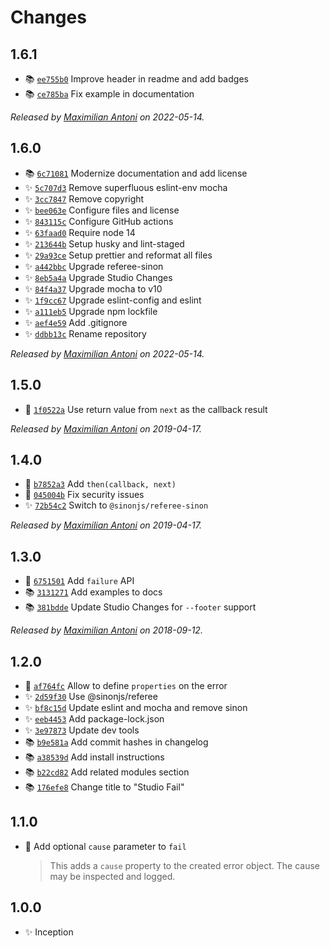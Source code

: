 # Changes

## 1.6.1

- 📚 [`ee755b0`](https://github.com/javascript-studio/fail/commit/ee755b0f97365224bda75096130902d4c388a565)
  Improve header in readme and add badges
- 📚 [`ce785ba`](https://github.com/javascript-studio/fail/commit/ce785ba540fa6a6fac313f8e5158a6c0ebfc74f8)
  Fix example in documentation

_Released by [Maximilian Antoni](https://github.com/mantoni) on 2022-05-14._

## 1.6.0

- 📚 [`6c71081`](https://github.com/javascript-studio/fail/commit/6c71081079a3347ef6d2c1cfd2d00dd766f0ddf3)
  Modernize documentation and add license
- ✨ [`5c707d3`](https://github.com/javascript-studio/fail/commit/5c707d39b1b2b923c1f02e26ae19ed0a976539e1)
  Remove superfluous eslint-env mocha
- ✨ [`3cc7847`](https://github.com/javascript-studio/fail/commit/3cc78477c4a3a6c80b36c05ddcf46926839c199f)
  Remove copyright
- ✨ [`bee063e`](https://github.com/javascript-studio/fail/commit/bee063eac3b93f85249cc5f159f84aba36bdf3cf)
  Configure files and license
- ✨ [`843115c`](https://github.com/javascript-studio/fail/commit/843115c4916c8333c0f9d95c9ba55561ee27ebfa)
  Configure GitHub actions
- ✨ [`63faad0`](https://github.com/javascript-studio/fail/commit/63faad02e7c587d62a9822b42f54a5a3b2d5e958)
  Require node 14
- ✨ [`213644b`](https://github.com/javascript-studio/fail/commit/213644b003d701c13021107ce28a237283c2cafd)
  Setup husky and lint-staged
- ✨ [`29a93ce`](https://github.com/javascript-studio/fail/commit/29a93ce90bd05c73709f3e02cd6ab1cb4c335938)
  Setup prettier and reformat all files
- ✨ [`a442bbc`](https://github.com/javascript-studio/fail/commit/a442bbc6fef2aa6b047dddcab0aef3ce189b7235)
  Upgrade referee-sinon
- ✨ [`8eb5a4a`](https://github.com/javascript-studio/fail/commit/8eb5a4aa04f27bd6d4b2d576b99034401ae4b518)
  Upgrade Studio Changes
- ✨ [`84f4a37`](https://github.com/javascript-studio/fail/commit/84f4a37980b7080f10b205c6fdb97a2d25694d9b)
  Upgrade mocha to v10
- ✨ [`1f9cc67`](https://github.com/javascript-studio/fail/commit/1f9cc67b8c8be12a592931aaf070c1a5f057e231)
  Upgrade eslint-config and eslint
- ✨ [`a111eb5`](https://github.com/javascript-studio/fail/commit/a111eb51ff2a8cd326c89bd10c048b2488c08984)
  Upgrade npm lockfile
- ✨ [`aef4e59`](https://github.com/javascript-studio/fail/commit/aef4e599ceebf68ffeed0796b04b73e8f2fdae89)
  Add .gitignore
- ✨ [`ddbb13c`](https://github.com/javascript-studio/fail/commit/ddbb13c2b3fbdf8aaa587d5437e5be5f7b2d8720)
  Rename repository

_Released by [Maximilian Antoni](https://github.com/mantoni) on 2022-05-14._

## 1.5.0

- 🍏 [`1f0522a`](https://github.com/javascript-studio/studio-fail/commit/1f0522a556c20ca6152d6ee66277f899beba741e)
  Use return value from `next` as the callback result

_Released by [Maximilian Antoni](https://github.com/mantoni) on 2019-04-17._

## 1.4.0

- 🍏 [`b7852a3`](https://github.com/javascript-studio/studio-fail/commit/b7852a3df720f63806151e1a4354ceeddddc270a)
  Add `then(callback, next)`
- 🐛 [`045004b`](https://github.com/javascript-studio/studio-fail/commit/045004b4179757a46a476fbfb7f11f21bc3d89b2)
  Fix security issues
- ✨ [`72b54c2`](https://github.com/javascript-studio/studio-fail/commit/72b54c2a89e14858af0fe0292db12ffeb261f46a)
  Switch to `@sinonjs/referee-sinon`

_Released by [Maximilian Antoni](https://github.com/mantoni) on 2019-04-17._

## 1.3.0

- 🍏 [`6751501`](https://github.com/javascript-studio/studio-fail/commit/6751501da092a24c5c8955ac53661d8b5e0e2dde)
  Add `failure` API
- 📚 [`3131271`](https://github.com/javascript-studio/studio-fail/commit/3131271e3fefdcadd471e3827d9077253f5ebeb4)
  Add examples to docs
- 📚 [`381bdde`](https://github.com/javascript-studio/studio-fail/commit/381bdde151dff3385d74e2403083110b5adf680c)
  Update Studio Changes for `--footer` support

_Released by [Maximilian Antoni](https://github.com/mantoni) on 2018-09-12._

## 1.2.0

- 🍏 [`af764fc`](https://github.com/javascript-studio/studio-fail/commit/af764fc52525522b635107bb2ea1fe542528bd74)
  Allow to define `properties` on the error
- ✨ [`2d59f30`](https://github.com/javascript-studio/studio-fail/commit/2d59f30d9d454b7daccaed21ad7cc140f852fef3)
  Use @sinonjs/referee
- ✨ [`bf8c15d`](https://github.com/javascript-studio/studio-fail/commit/bf8c15df48d847fbed9a102bdba97ad8e8115faf)
  Update eslint and mocha and remove sinon
- ✨ [`eeb4453`](https://github.com/javascript-studio/studio-fail/commit/eeb4453db8fd4a6c2db6bd7865c3156693cda5e7)
  Add package-lock.json
- ✨ [`3e97873`](https://github.com/javascript-studio/studio-fail/commit/3e97873587edc7d5fe26be68245058e02d0ca2d9)
  Update dev tools
- 📚 [`b9e581a`](https://github.com/javascript-studio/studio-fail/commit/b9e581a861d380e6b7992ab7cd07e73ac96a234c)
  Add commit hashes in changelog
- 📚 [`a38539d`](https://github.com/javascript-studio/studio-fail/commit/a38539d1c2df2eb4202923f16f609be769ef0384)
  Add install instructions
- 📚 [`b22cd82`](https://github.com/javascript-studio/studio-fail/commit/b22cd82cdb3e3c39867c4081999488f3f470d6ee)
  Add related modules section
- 📚 [`176efe8`](https://github.com/javascript-studio/studio-fail/commit/176efe834ee3bde6bac1e828f92dba8a8fc5f2d1)
  Change title to "Studio Fail"

## 1.1.0

- 🍏 Add optional `cause` parameter to `fail`

    > This adds a `cause` property to the created error object. The cause may
    > be inspected and logged.

## 1.0.0

- ✨ Inception
